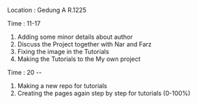 Location : Gedung A R.1225

Time : 11-17

1. Adding some minor details about author
2. Discuss the Project together with Nar and Farz
3. Fixing the image in the Tutorials
4. Making the Tutorials to the My own project


Time : 20 --

1. Making a new repo for tutorials
2. Creating the pages again step by step for tutorials (0-100%)


